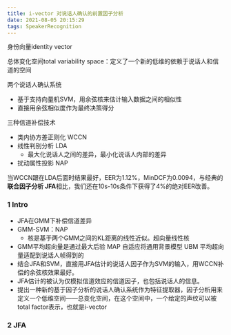 ```yaml
---
title: i-vector 对说话人确认的前置因子分析
date: 2021-08-05 20:15:29
tags: SpeakerRecognition
---
```


身份向量identity vector

总体变化空间total variability space：定义了一个新的低维的依赖于说话人和信道的空间

两个说话人确认系统

- 基于支持向量机SVM，用余弦核来估计输入数据之间的相似性
- 直接用余弦相似度作为最终决策得分

三种信道补偿技术

- 类内协方差正则化 WCCN
- 线性判别分析 LDA
  - 最大化说话人之间的差异，最小化说话人内部的差异
- 扰动属性投影 NAP

当WCCN跟在LDA后面时结果最好，EER为1.12%，MinDCF为0.0094，与经典的**联合因子分析 JFA**相比，我们还在10s-10s条件下获得了4%的绝对EER改善。

### 1 Intro

- JFA在GMM下补偿信道差异
- GMM-SVM：NAP
  - 核是基于两个GMM之间的KL距离的线性近似。超向量线性核
- GMM平均超向量是通过最大后验 MAP 自适应将通用背景模型 UBM 平均超向量适配到说话人帧得到的
- 结合JFA和SVM，直接用JFA估计的说话人因子作为SVM的输入，用WCCN补偿的余弦核效果最好。
- JFA估计的被认为仅模拟信道效应的信道因子，也包括说话人的信息。
- 提出一种新的基于因子分析的说话人确认系统作为特征提取器，因子分析用来定义一个低维空间——总变化空间，在这个空间中，一个给定的声纹可以被total factor表示，也就是i-vector

### 2 JFA

